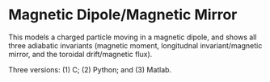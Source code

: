 # Magnetic Dipole/Magnetic Mirror

This models a charged particle moving in a magnetic dipole, and shows all three adiabatic invariants (magnetic moment, longitudnal invariant/magnetic mirror, and the toroidal drift/magnetic flux). 

Three versions: (1) C; (2) Python; and (3) Matlab.
